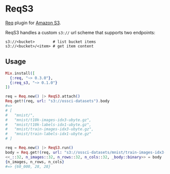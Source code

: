 # ReqS3

[Req](https://github.com/wojtekmach/req) plugin for [Amazon S3](https://aws.amazon.com/s3/).

ReqS3 handles a custom `s3://` url scheme that supports two endpoints:

```text
s3://<bucket>        # list bucket items
s3://<bucket>/<item> # get item content
```

## Usage

```elixir
Mix.install([
  {:req, "~> 0.3.0"},
  {:req_s3, "~> 0.1.0"}
])

req = Req.new() |> ReqS3.attach()
Req.get!(req, url: "s3://ossci-datasets").body
#=>
# [
#   "mnist/",
#   "mnist/t10k-images-idx3-ubyte.gz",
#   "mnist/t10k-labels-idx1-ubyte.gz",
#   "mnist/train-images-idx3-ubyte.gz",
#   "mnist/train-labels-idx1-ubyte.gz"
# ]

req = Req.new() |> ReqS3.run()
body = Req.get!(req, url: "s3://ossci-datasets/mnist/train-images-idx3-ubyte.gz").body
<<_::32, n_images::32, n_rows::32, n_cols::32, _body::binary>> = body
{n_images, n_rows, n_cols}
#=> {60_000, 28, 28}
```
